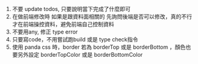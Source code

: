 1. 不要 update todos, 只要說明當下完成了什麼即可
2. 在做前端修改時 如果是跟資料面相關的 先詢問後端是否可以修改，真的不行才在前端操控資料，避免前端自己控制資料
3. 不要用any, 修正 type error
4. 只要寫code，不用嘗試跑build 或是 type check指令
5. 使用 panda css 時，border 若為 borderTop 或是 borderBottom ，顏色也要另外設定 borderTopColor 或是 borderBottomColor
